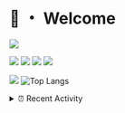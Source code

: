 # 👋 ・ Welcome
![](https://komarev.com/ghpvc/?username=Lorenzo0111)

![](https://img.shields.io/badge/Java-ED8B00?style=for-the-badge&logo=java&logoColor=white)
![](https://img.shields.io/badge/JavaScript-323330?style=for-the-badge&logo=javascript&logoColor=F7DF1E)
![](https://img.shields.io/badge/Node.js-339933?style=for-the-badge&logo=nodedotjs&logoColor=white)
![](https://img.shields.io/badge/React-20232A?style=for-the-badge&logo=react&logoColor=61DAFB)

[![](https://github-readme-stats.vercel.app/api?username=Lorenzo0111&show_icons=true&count_private=true)](https://github.com/Lorenzo0111)
![Top Langs](https://github-readme-stats.vercel.app/api/top-langs/?username=Lorenzo0111&layout=compact)

<details>
<summary>⏰ Recent Activity</summary>

<!--RECENT_ACTIVITY:start-->
1. ![issueClosed] **Issue closed:** [ZombieStriker/QualityArmoryVehicles2#110](https://github.com/ZombieStriker/QualityArmoryVehicles2/issues/110)
2. ![issueClosed] **Issue closed:** [ZombieStriker/QualityArmoryVehicles2#93](https://github.com/ZombieStriker/QualityArmoryVehicles2/issues/93)
3. ![issueClosed] **Issue closed:** [ZombieStriker/QualityArmoryVehicles2#111](https://github.com/ZombieStriker/QualityArmoryVehicles2/issues/111)
4. ![comment] **Commented:** [ZombieStriker/QualityArmoryVehicles2#111](https://github.com/ZombieStriker/QualityArmoryVehicles2/issues/111#issuecomment-1094293314)
5. ![issueClosed] **Issue closed:** [Lorenzo0111/RocketPlaceholders#67](https://github.com/Lorenzo0111/RocketPlaceholders/issues/67)
6. ![prMerged] **Pull request merged:** [Lorenzo0111/NodeBin#74](https://github.com/Lorenzo0111/NodeBin/pull/74)
7. ![prMerged] **Pull request merged:** [Lorenzo0111/NodeBin#75](https://github.com/Lorenzo0111/NodeBin/pull/75)
8. ![prMerged] **Pull request merged:** [Lorenzo0111/ElectionsPlus#83](https://github.com/Lorenzo0111/ElectionsPlus/pull/83)
9. ![prMerged] **Pull request merged:** [Lorenzo0111/HangarUpdater#19](https://github.com/Lorenzo0111/HangarUpdater/pull/19)
10. ![prMerged] **Pull request merged:** [Lorenzo0111/ElectionsPlus#82](https://github.com/Lorenzo0111/ElectionsPlus/pull/82)
<!--RECENT_ACTIVITY:end-->


<!--RECENT_ACTIVITY:last_update-->
Last Updated: Monday, April 11th, 2022, 12:22:15 PM
<!--RECENT_ACTIVITY:last_update_end-->
</details>

[issueOpened]: https://cdn.jsdelivr.net/gh/Readme-Workflows/Readme-Icons@main/icons/octicons/IssueOpenedOld.svg
[issueClosed]: https://cdn.jsdelivr.net/gh/Readme-Workflows/Readme-Icons@main/icons/octicons/IssueClosedOld.svg

[prOpened]: https://cdn.jsdelivr.net/gh/Readme-Workflows/Readme-Icons@main/icons/octicons/PullRequestOpened.svg
[prClosed]: https://cdn.jsdelivr.net/gh/Readme-Workflows/Readme-Icons@main/icons/octicons/PullRequestClosed.svg
[prMerged]: https://cdn.jsdelivr.net/gh/Readme-Workflows/Readme-Icons@main/icons/octicons/PullRequestMerged.svg

[comment]: https://cdn.jsdelivr.net/gh/Readme-Workflows/Readme-Icons@main/icons/octicons/Comment.svg

[changesRequested]: https://cdn.jsdelivr.net/gh/Readme-Workflows/Readme-Icons@main/icons/octicons/RequestedChanges.svg
[approved]: https://cdn.jsdelivr.net/gh/Readme-Workflows/Readme-Icons@main/icons/octicons/ApprovedChanges.svg

[repoCreated]: https://cdn.jsdelivr.net/gh/Readme-Workflows/Readme-Icons@main/icons/octicons/Repository.svg
[release]: https://cdn.jsdelivr.net/gh/Readme-Workflows/Readme-Icons@main/icons/octicons/Release.svg
[star]: https://cdn.jsdelivr.net/gh/Readme-Workflows/Readme-Icons@main/icons/octicons/StarredRepository.svg
[wiki]: https://cdn.jsdelivr.net/gh/Readme-Workflows/Readme-Icons@main/icons/octicons/Wiki.svg
[fork]: https://cdn.jsdelivr.net/gh/Readme-Workflows/Readme-Icons@main/icons/octicons/ForkedRepository.svg
[people]: https://cdn.jsdelivr.net/gh/Readme-Workflows/Readme-Icons@main/icons/octicons/People.svg
